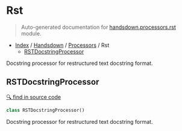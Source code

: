 # Rst

> Auto-generated documentation for [handsdown.processors.rst](../../../handsdown/processors/rst.py) module.

- [Index](../../README.md#modules) / [Handsdown](../index.md#handsdown) / [Processors](index.md#processors) / Rst
  - [RSTDocstringProcessor](#rstdocstringprocessor)

Docstring processor for restructured text docstring format.

## RSTDocstringProcessor

[🔍 find in source code](https://github.com/vemel/handsdown/blob/master/handsdown/processors/rst.py#L10)

```python
class RSTDocstringProcessor()
```

Docstring processor for restructured text docstring format.
